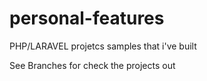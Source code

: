 # personal-features
PHP/LARAVEL projetcs samples that i've built

See Branches for check the projects out
